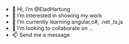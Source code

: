 - 👋 Hi, I’m @EladHartung
- 👀 I’m interested in showing my work
- 🌱 I’m currently learning angular,c#, .net ,ts,js
- 💞️ I’m looking to collaborate on ...
- 📫 Send me a message

<!---
EladHartung/EladHartung is a ✨ special ✨ repository because its `README.md` (this file) appears on your GitHub profile.
You can click the Preview link to take a look at your changes.
--->
